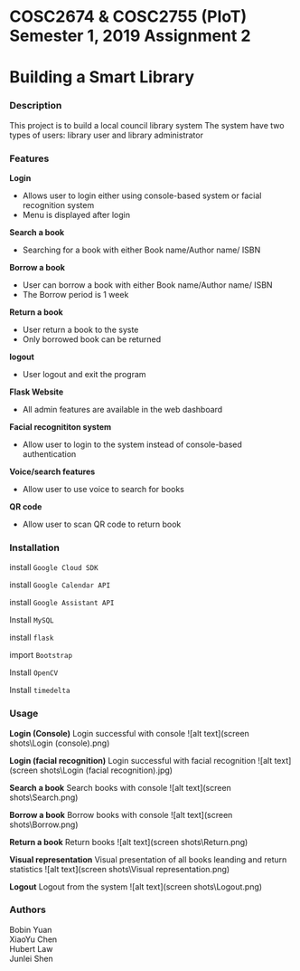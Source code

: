# COSC2674 & COSC2755 (PIoT) Semester 1, 2019 Assignment 2 
# Building  a Smart Library


### Description

This project is to build a local council library system 
The system have two types of users: library user and library administrator

### Features
**Login**
- Allows user to login either using console-based system or facial recognition system
- Menu is displayed after login

**Search a book**
- Searching for a book with either Book name/Author name/ ISBN

**Borrow a book**
- User can borrow a book with either Book name/Author name/ ISBN
- The Borrow period is 1 week 

**Return a book**
- User return a book to the syste
- Only borrowed book can be returned

**logout**
- User logout and exit the program

**Flask Website**
- All admin features are available in the web dashboard

**Facial recognititon system**
- Allow user to login to the system instead of console-based authentication

**Voice/search features**
- Allow user to use voice to search for books

**QR code**
- Allow user to scan QR code to return book

### Installation

install `Google Cloud SDK`

install `Google Calendar API`

install  `Google Assistant API`

Install `MySQL`

install `flask`

import `Bootstrap`

Install `OpenCV`

Install `timedelta`

### Usage

**Login (Console)**
Login successful with console
![alt text](screen shots\Login (console).png)

**Login (facial recognition)**
Login successful with facial recognition
![alt text](screen shots\Login (facial recognition).jpg)

**Search a book**
Search books with console
![alt text](screen shots\Search.png)

**Borrow a book**
Borrow books with console
![alt text](screen shots\Borrow.png)

**Return a book**
Return books
![alt text](screen shots\Return.png)

**Visual representation**
Visual presentation of all books leanding and return statistics
![alt text](screen shots\Visual representation.png)

**Logout**
Logout from the system
![alt text](screen shots\Logout.png)

### Authors
Bobin Yuan  
XiaoYu Chen  
Hubert Law  
Junlei Shen  